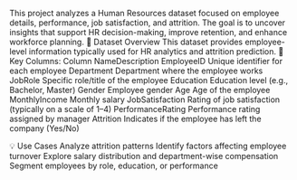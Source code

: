 This project analyzes a Human Resources dataset focused on employee details, performance, job satisfaction, and attrition. The goal is to uncover insights that support HR decision-making, improve retention, and enhance workforce planning.
📁 Dataset Overview
This dataset provides employee-level information typically used for HR analytics and attrition prediction.
🔸 Key Columns:
Column NameDescription
EmployeeID
Unique identifier for each employee
Department
Department where the employee works
JobRole
Specific role/title of the employee
Education
Education level (e.g., Bachelor, Master)
Gender
Employee gender
Age
Age of the employee
MonthlyIncome
Monthly salary
JobSatisfaction
Rating of job satisfaction (typically on a scale of 1–4)
PerformanceRating
Performance rating assigned by manager
Attrition
Indicates if the employee has left the company (Yes/No)

💡 Use Cases
 Analyze attrition patterns
 Identify factors affecting employee turnover
Explore salary distribution and department-wise compensation
Segment employees by role, education, or performance
